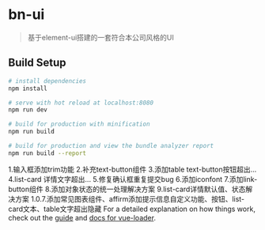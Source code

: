 # bn-ui

> 基于element-ui搭建的一套符合本公司风格的UI

## Build Setup

``` bash
# install dependencies
npm install

# serve with hot reload at localhost:8080
npm run dev

# build for production with minification
npm run build

# build for production and view the bundle analyzer report
npm run build --report
```

1.输入框添加trim功能
2.补充text-button组件
3.添加table text-button按钮超出...
4.list-card 详情文字超出...
5.修复确认框重复提交bug
6.添加iconfont
7.添加link-button组件
8.添加对象状态的统一处理解决方案
9.list-card详情默认值、状态解决方案
1.0.7.添加常见图表组件、affirm添加提示信息自定义功能、按钮、list-card文本、table文字超出隐藏
For a detailed explanation on how things work, check out the [guide](http://vuejs-templates.github.io/webpack/) and [docs for vue-loader](http://vuejs.github.io/vue-loader).
